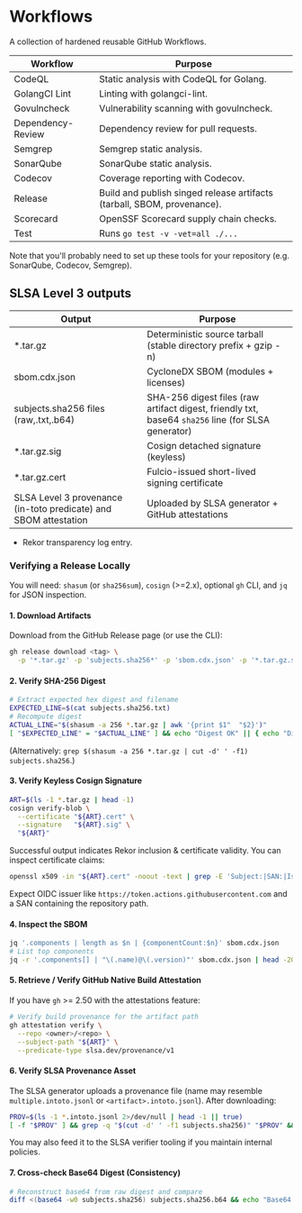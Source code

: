 # Workflows
A collection of hardened reusable GitHub Workflows.

| Workflow                | Purpose                                                                 |
|-------------------------|-------------------------------------------------------------------------|
| CodeQL | Static analysis with CodeQL for Golang.                                 |
| GolangCI Lint | Linting with golangci-lint.                                             |
| Govulncheck | Vulnerability scanning with govulncheck.                                |
| Dependency-Review| Dependency review for pull requests.                                    |
| Semgrep | Semgrep static analysis.                                                |
| SonarQube | SonarQube static analysis.                                              |
| Codecov | Coverage reporting with Codecov.                                        |
| Release | Build and publish singed release artifacts (tarball, SBOM, provenance). |
| Scorecard | OpenSSF Scorecard supply chain checks.                                  |
 | Test | Runs ```go test -v -vet=all ./...```                                    |

Note that you'll probably need to set up these tools for your repository (e.g. SonarQube, Codecov, Semgrep).


## SLSA Level 3 outputs
| Output                                                                                                          | Purpose                                                                                            |
|-----------------------------------------------------------------------------------------------------------------|----------------------------------------------------------------------------------------------------|
| *.tar.gz                                                                                                        | Deterministic source tarball (stable directory prefix + gzip -n)                                   |
| sbom.cdx.json                                                                                                   | CycloneDX SBOM (modules + licenses)                                                                |
| subjects.sha256 files (raw,.txt,.b64)                                                                           | SHA-256 digest files (raw artifact digest, friendly txt, base64 `sha256` line (for SLSA generator) |
| *.tar.gz.sig                                                                                                    | Cosign detached signature (keyless)                                                                |
| *.tar.gz.cert                                                                                                   | Fulcio-issued short-lived signing certificate                                                      |
| SLSA Level 3 provenance (in-toto predicate) and SBOM attestation | Uploaded by SLSA generator + GitHub attestations                                                   |

+ Rekor transparency log entry.


### Verifying a Release Locally
You will need: `shasum` (or `sha256sum`), `cosign` (>=2.x), optional `gh` CLI, and `jq` for JSON inspection.

#### 1. Download Artifacts
Download from the GitHub Release page (or use the CLI):
```bash
gh release download <tag> \
  -p '*.tar.gz' -p 'subjects.sha256*' -p 'sbom.cdx.json' -p '*.tar.gz.sig' -p '*.tar.gz.cert'
```

#### 2. Verify SHA-256 Digest
```bash
# Extract expected hex digest and filename
EXPECTED_LINE=$(cat subjects.sha256.txt)
# Recompute digest
ACTUAL_LINE="$(shasum -a 256 *.tar.gz | awk '{print $1"  "$2}')"
[ "$EXPECTED_LINE" = "$ACTUAL_LINE" ] && echo "Digest OK" || { echo "Digest MISMATCH"; exit 1; }
```
(Alternatively: `grep $(shasum -a 256 *.tar.gz | cut -d' ' -f1) subjects.sha256`.)

#### 3. Verify Keyless Cosign Signature
```bash
ART=$(ls -1 *.tar.gz | head -1)
cosign verify-blob \
  --certificate "${ART}.cert" \
  --signature   "${ART}.sig" \
  "${ART}"
```
Successful output indicates Rekor inclusion & certificate validity. You can inspect certificate claims:
```bash
openssl x509 -in "${ART}.cert" -noout -text | grep -E 'Subject:|SAN:|Issuer'
```
Expect OIDC issuer like `https://token.actions.githubusercontent.com` and a SAN containing the repository path.

#### 4. Inspect the SBOM
```bash
jq '.components | length as $n | {componentCount:$n}' sbom.cdx.json
# List top components
jq -r '.components[] | "\(.name)@\(.version)"' sbom.cdx.json | head -20
```

#### 5. Retrieve / Verify GitHub Native Build Attestation
If you have `gh` >= 2.50 with the attestations feature:
```bash
# Verify build provenance for the artifact path
gh attestation verify \
  --repo <owner>/<repo> \
  --subject-path "${ART}" \
  --predicate-type slsa.dev/provenance/v1
```

#### 6. Verify SLSA Provenance Asset
The SLSA generator uploads a provenance file (name may resemble `multiple.intoto.jsonl` or `<artifact>.intoto.jsonl`). After downloading:
```bash
PROV=$(ls -1 *.intoto.jsonl 2>/dev/null | head -1 || true)
[ -f "$PROV" ] && grep -q "$(cut -d' ' -f1 subjects.sha256)" "$PROV" && echo "Provenance references artifact digest" || echo "Provenance file not present or mismatch"
```
You may also feed it to the SLSA verifier tooling if you maintain internal policies.

#### 7. Cross-check Base64 Digest (Consistency)
```bash
# Reconstruct base64 from raw digest and compare
diff <(base64 -w0 subjects.sha256) subjects.sha256.b64 && echo "Base64 digest consistent" || echo "Base64 mismatch"
```